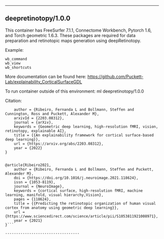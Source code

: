 
----------------------------------
## deepretinotopy/1.0.0 ##

This container has FreeSurfer 7.1.1, Connectome Workbench, Pytorch 1.6, and Torch geometric 1.6.3. These packages are required for data preparation and retinotopic maps generation using deepRetinotopy.

Example:
```
wb_command
wb_view
wb_shortcuts
```

More documentation can be found here: https://github.com/Puckett-Lab/explainability_CorticalSurfaceGDL

To run container outside of this environment: ml deepretinotopy/1.0.0

Citation:
```@article{Ribeiro2022,
	author = {Ribeiro, Fernanda L and Bollmann, Steffen and Cunnington, Ross and Puckett, Alexander M},
	arxivId = {2203.08312},
	journal = {arXiv},
	keywords = {Geometric deep learning, high-resolution fMRI, vision, retinotopy, explainable AI},
	title = {{An explainability framework for cortical surface-based deep learning}},
	url = {https://arxiv.org/abs/2203.08312},
	year = {2022}
}


@article{Ribeiro2021,
	author = {Ribeiro, Fernanda L and Bollmann, Steffen and Puckett, Alexander M},
	doi = {https://doi.org/10.1016/j.neuroimage.2021.118624},
	issn = {1053-8119},
	journal = {NeuroImage},
	keywords = {cortical surface, high-resolution fMRI, machine learning, manifold, visual hierarchy,Vision},
	pages = {118624},
	title = {{Predicting the retinotopic organization of human visual cortex from anatomy using geometric deep learning}},
	url = {https://www.sciencedirect.com/science/article/pii/S1053811921008971},
	year = {2021}
}```

----------------------------------
